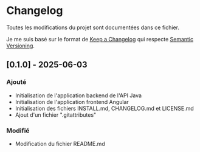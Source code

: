 # Changelog

Toutes les modifications du projet sont documentées dans ce fichier.

Je me suis basé sur le format de [Keep a Changelog](https://keepachangelog.com/fr/1.0.0/) qui respecte [Semantic Versioning](https://semver.org/lang/fr/spec/v2.0.0.html).

## [0.1.0] - 2025-06-03

### Ajouté
- Initialisation de l'application backend de l'API Java
- Initialisation de l'application frontend Angular
- Initialisation des fichiers INSTALL.md, CHANGELOG.md et LICENSE.md
- Ajout d'un fichier ".gitattributes"

### Modifié
- Modification du fichier README.md